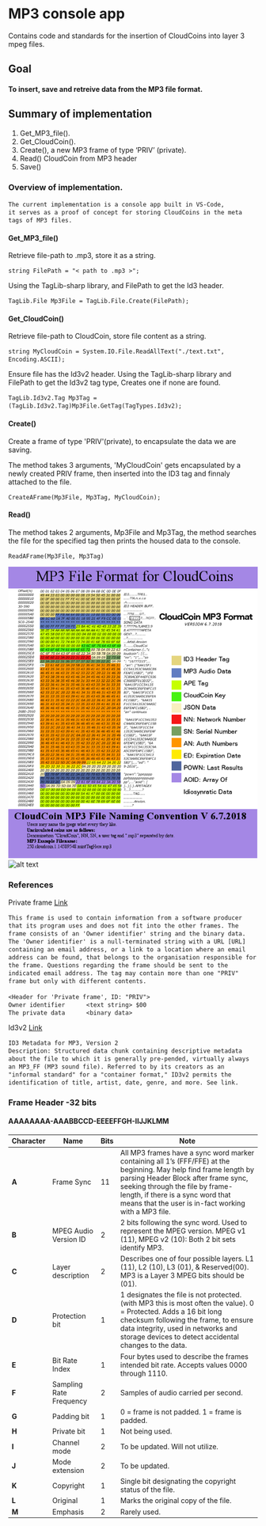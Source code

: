 # MP3 console app
Contains code and standards for the insertion of CloudCoins into layer 3 mpeg files.


## Goal

#### To insert, save and retreive data from the MP3 file format.

## Summary of implementation

1) Get_MP3_file().
2) Get_CloudCoin().
3) Create(), a new MP3 frame of type ‘PRIV’ (private).
5) Read()  CloudCoin from MP3 header
6) Save()


### Overview of implementation.

    The current implementation is a console app built in VS-Code,
    it serves as a proof of concept for storing CloudCoins in the meta tags of MP3 files.
    
    
#### Get_MP3_file()

Retrieve file-path to .mp3, store it as a string.
```
string FilePath = "< path to .mp3 >";
```

Using the TagLib-sharp library, and FilePath to get the Id3 header.
```
TagLib.File Mp3File = TagLib.File.Create(FilePath);
```

#### Get_CloudCoin()

Retrieve file-path to CloudCoin, store file content as a string.
```
string MyCloudCoin = System.IO.File.ReadAllText("./text.txt", Encoding.ASCII);
```

Ensure file has the Id3v2 header.
Using the TagLib-sharp library and FilePath to get the Id3v2 tag type, Creates one if none are found.
```
TagLib.Id3v2.Tag Mp3Tag = (TagLib.Id3v2.Tag)Mp3File.GetTag(TagTypes.Id3v2);
```

#### Create()
Create a frame of type 'PRIV'(private), to encapsulate the data we are saving.

The method takes 3 arguments, 'MyCloudCoin' gets encapsulated by a newly created PRIV frame, then inserted into the ID3 tag and finnaly attached to the file.
```
CreateAFrame(Mp3File, Mp3Tag, MyCloudCoin);
```


#### Read()

The method takes 2 arguments, Mp3File and Mp3Tag, the method searches the file for the specified tag then prints the housed data to the console.
```
ReadAFrame(Mp3File, Mp3Tag)
```

![Alt text](./Mp3Standard.png?raw=true "Standard")
![alt text](https://raw.githubusercontent.com/CloudCoinConsortium/MP3_console/blob/master/Mp3Standard.png)



### References

Private frame [Link](http://id3.org/id3v2.4.0-frames)

    This frame is used to contain information from a software producer that its program uses and does not fit into the other frames. The frame consists of an 'Owner identifier' string and the binary data. The 'Owner identifier' is a null-terminated string with a URL [URL] containing an email address, or a link to a location where an email address can be found, that belongs to the organisation responsible for the frame. Questions regarding the frame should be sent to the indicated email address. The tag may contain more than one "PRIV" frame but only with different contents.

    <Header for 'Private frame', ID: "PRIV">
    Owner identifier      <text string> $00
    The private data      <binary data>

Id3v2 [Link](https://www.loc.gov/preservation/digital/formats/fdd/fdd000108.shtml)

    ID3 Metadata for MP3, Version 2
    Description: Structured data chunk containing descriptive metadata about the file to which it is generally pre-pended, virtually always an MP3_FF (MP3 sound file). Referred to by its creators as an "informal standard" for a "container format," ID3v2 permits the identification of title, artist, date, genre, and more. See link.







### Frame Header -32 bits
#### AAAAAAAA-AAABBCCD-EEEEFFGH-IIJJKLMM

Character | Name | Bits | Note
--- | --- | --- | ---
**A** | Frame Sync | 11 | All MP3 frames have a sync word marker containing all 1’s (FFF/FFE) at the beginning. May help find frame length by parsing Header Block after frame sync, seeking through the file by frame-length, if there is a sync word that means that the user is in-fact working with a MP3 file.
**B** | MPEG Audio Version ID | 2 | 2 bits following the sync word. Used to represent the MPEG version. MPEG v1 (11), MPEG v2 (10): Both 2 bit sets identify MP3.
**C** | Layer description | 2 | Describes one of four possible layers. L1 (11),  L2 (10), L3 (01), & Reserved(00). MP3 is a Layer 3 MPEG bits should be (01).
**D** | Protection bit | 1 |  1 designates the file is not protected. (with MP3 this is most often the value). 0 = Protected. Adds a 16 bit long checksum following the frame, to ensure data integrity, used in networks and storage devices to detect accidental changes to the data.
**E** |  Bit Rate Index | 1 | Four bytes used to describe the frames intended bit rate. Accepts values 0000 through 1110.
**F** | Sampling Rate Frequency | 2 | Samples of audio carried per second.
**G** | Padding bit | 1 | 0 = frame is not padded. 1 = frame is padded.
**H** | Private bit | 1 | Not being used.
**I** | Channel mode | 2 | To be updated. Will not utilize.
**J** | Mode extension | 2 | To be updated.
**K** | Copyright | 1 | Single bit designating the copyright status of the file.
**L** | Original | 1 | Marks the original copy of the file.
**M** | Emphasis | 2 | Rarely used.



